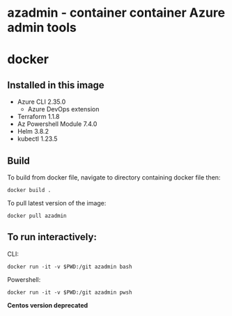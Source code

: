 # azadmin - container container Azure admin tools


# docker

## Installed in this image

- Azure CLI 2.35.0
    - Azure DevOps extension
- Terraform 1.1.8
- Az Powershell Module 7.4.0 
- Helm 3.8.2
- kubectl 1.23.5

## Build
To build from docker file, navigate to directory containing docker file then:

``` docker build . ```

To pull latest version of the image:

``` docker pull azadmin ```

## To run interactively:

CLI:

``` docker run -it -v $PWD:/git azadmin bash ```

Powershell: 

``` docker run -it -v $PWD:/git azadmin pwsh ```

**Centos version deprecated**
